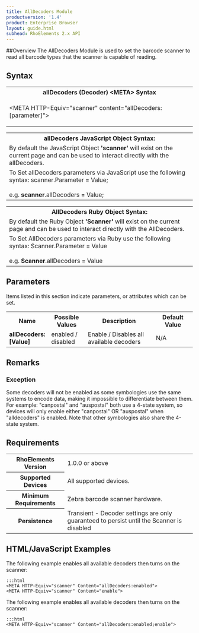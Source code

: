 ```yaml
---
title: AllDecoders Module
productversion: '1.4'
product: Enterprise Browser
layout: guide.html
subhead: RhoElements 2.x API
---
```


##Overview
The AllDecoders Module is used to set the barcode scanner to read all barcode types that the scanner is capable of reading.

## Syntax

<table class="re-table">
	<tr>
		<th class="tableHeading">allDecoders (Decoder) &lt;META&gt; Syntax</th>
	</tr>
	<tr>
		<td class="clsSyntaxCells clsOddRow"><p>&lt;META HTTP-Equiv="scanner" content="allDecoders:[parameter]"&gt;</p></td>
	</tr>
</table>

<table class="re-table">
	<tr>
		<th class="tableHeading">allDecoders JavaScript Object Syntax:</th>
	</tr>
	<tr>
		<td class="clsSyntaxCells clsOddRow">
			By default the JavaScript Object <b>'scanner'</b> will exist on the current page and can be used to interact directly with the allDecoders.
		</td>
	</tr>
	<tr>
		<td class="clsSyntaxCells clsEvenRow">
			To Set allDecoders parameters via JavaScript use the following syntax: scanner.Parameter = Value;
			<br/><br/>
			e.g. <b>scanner</b>.allDecoders = Value;
		</td>
	</tr>
</table>

<table class="re-table">
	<tr>
		<th class="tableHeading">AllDecoders Ruby Object Syntax:</th>
	</tr>
	<tr>
		<td class="clsSyntaxCells clsOddRow">
			By default the Ruby Object <b>'Scanner'</b> will exist on the current page and can be used to interact directly with the AllDecoders.
		</td>
	</tr>
	<tr>
		<td class="clsSyntaxCells clsEvenRow">
			To Set AllDecoders parameters via Ruby use the following syntax: Scanner.Parameter = Value
			<br/><br/>
			e.g. <b>Scanner</b>.allDecoders = Value
		</td>
	</tr>
</table>

## Parameters
Items listed in this section indicate parameters, or attributes which can be set.

<table class="re-table"><col width="20%"/><col width="20%"/><col width="38%"/><col width="22%"/>
	<tr>
		<th class="tableHeading">Name</th>
		<th class="tableHeading">Possible Values</th>
		<th class="tableHeading">Description</th>
		<th class="tableHeading">Default Value</th>
	</tr>
	<tr>
		<td class="clsSyntaxCells clsOddRow"><b>allDecoders:[Value]</b></td>
		<td class="clsSyntaxCells clsOddRow">enabled / disabled</td>
		<td class="clsSyntaxCells clsOddRow">Enable / Disables all available decoders</td>
		<td class="clsSyntaxCells clsOddRow">N/A</td>
	</tr>
</table>

## Remarks
### Exception
Some decoders will not be enabled as some symbologies use the same systems to encode data, making it impossible to differentiate between them. For example: "canpostal" and "auspostal" both use a 4-state system, so devices will only enable either "canpostal" OR "auspostal" when "alldecoders" is enabled. Note that other symbologies also share the 4-state system.

## Requirements

<table class="re-table">
	<tr>
		<th class="tableHeading">RhoElements Version</th>
		<td class="clsSyntaxCell clsEvenRow">1.0.0 or above</td>
	</tr>
	<tr>
		<th class="tableHeading">Supported Devices</th>
		<td class="clsSyntaxCell clsOddRow">All supported devices.</td>
	</tr>
	<tr>
		<th class="tableHeading">Minimum Requirements</th>
		<td class="clsSyntaxCell clsOddRow">Zebra barcode scanner hardware.</td>
	</tr>
	<tr>
		<th class="tableHeading">Persistence</th>
		<td class="clsSyntaxCell clsEvenRow">Transient - Decoder settings are only guaranteed to persist until the Scanner is disabled</td>
	</tr>
</table>

## HTML/JavaScript Examples
The following example enables all available decoders then turns on the scanner:

	:::html
	<META HTTP-Equiv="scanner" Content="allDecoders:enabled">
	<META HTTP-Equiv="scanner" Content="enable">
	
The following example enables all available decoders then turns on the scanner:

	:::html
	<META HTTP-Equiv="scanner" Content="allDecoders:enabled;enable">


